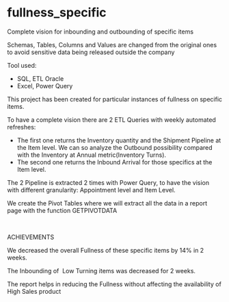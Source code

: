 # fullness_specific
Complete vision for inbounding and outbounding of specific items
<p>Schemas, Tables, Columns and Values are changed from the original ones to avoid sensitive data being released outside the company</p>
<p>Tool used:</p>
<ul>
    <li>SQL, ETL Oracle</li>
    <li>Excel, Power Query</li>
</ul>
<p>This project has been created for particular instances of fullness on specific items.</p>
<p>To have a complete vision there are 2 ETL&nbsp;Queries with weekly automated refreshes:</p>
<ul>
    <li>The first one returns the Inventory quantity and the Shipment Pipeline at the Item level. We can so analyze the Outbound possibility compared with the Inventory at Annual metric(Inventory Turns).</li>
    <li>The second one returns the Inbound Arrival for those specifics at the Item level.</li>
</ul>
<p>The 2 Pipeline is extracted 2 times with Power Query, to have the vision with different granularity: Appointment level and Item Level.</p>
<p>We create the Pivot Tables where we will extract all the data in a report page with the function GETPIVOTDATA</p>
<p><br></p>
<p>ACHIEVEMENTS</p>
<p>We decreased the overall Fullness of these specific items by 14% in 2 weeks.</p>
<p>The Inbounding of&nbsp; Low Turning items was decreased for 2 weeks.</p>
<p>The report helps in reducing the Fullness without affecting the availability of High Sales product</p>
<p><br></p>
